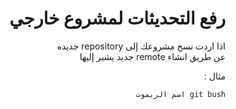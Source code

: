 <div dir="rtl">

# رفع التحديثات لمشروع خارجي 
اذا اردت نسخ مشروعك إلى repository جديده  
عن طريق انشاء remote جديد يشير إليها 

مثال :

`git bush اسم الريموت`

<div>